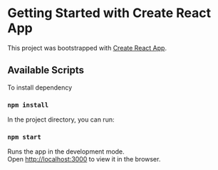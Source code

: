 # Getting Started with Create React App

This project was bootstrapped with [Create React App](https://github.com/facebook/create-react-app).

## Available Scripts

To install dependency
### `npm install`

In the project directory, you can run:

### `npm start`

Runs the app in the development mode.\
Open [http://localhost:3000](http://localhost:3000) to view it in the browser.
